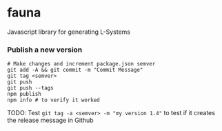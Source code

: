 # fauna
Javascript library for generating L-Systems


### Publish a new version

    # Make changes and increment package.json semver
    git add -A && git commit -m "Commit Message"
    git tag <semver>
    git push
    git push --tags
    npm publish
    npm info # to verify it worked

    
TODO: Test `git tag -a <semver> -m "my version 1.4"` to test if it creates the release message in Github
